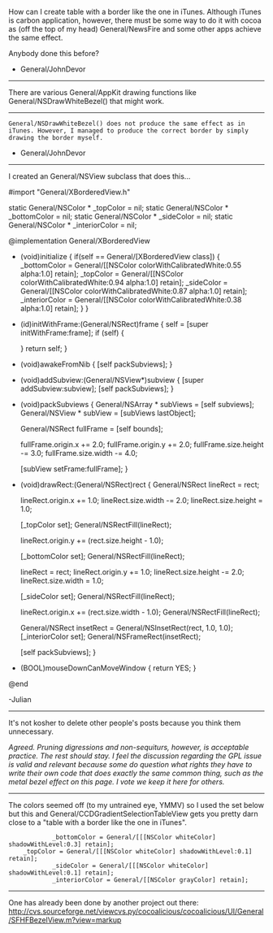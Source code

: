 

How can I create table with a border like the one in iTunes. Although iTunes is carbon application, however, there must be some way to do it with cocoa as (off the top of my head) General/NewsFire and some other apps achieve the same effect. 

Anybody done this before? 

- General/JohnDevor

----

There are various General/AppKit drawing functions like     General/NSDrawWhiteBezel() that might work.

----

    General/NSDrawWhiteBezel() does not produce the same effect as in iTunes. However, I managed to produce the correct border by simply drawing the border myself.

- General/JohnDevor
----

I created an General/NSView subclass that does this...
    

#import "General/XBorderedView.h"

static General/NSColor * _topColor = nil;
static General/NSColor * _bottomColor = nil;
static General/NSColor * _sideColor = nil;
static General/NSColor * _interiorColor = nil;

@implementation General/XBorderedView

+ (void)initialize {
	if(self == General/[XBorderedView class]) {
		_bottomColor = General/[[NSColor colorWithCalibratedWhite:0.55 alpha:1.0] retain];
		_topColor = General/[[NSColor colorWithCalibratedWhite:0.94 alpha:1.0] retain];
		_sideColor = General/[[NSColor colorWithCalibratedWhite:0.87 alpha:1.0] retain];
		_interiorColor = General/[[NSColor colorWithCalibratedWhite:0.38 alpha:1.0] retain];
	}
}

- (id)initWithFrame:(General/NSRect)frame {
    self = [super initWithFrame:frame];
    if (self) {

    }
    return self;
}

- (void)awakeFromNib {
	[self packSubviews];
}

- (void)addSubview:(General/NSView*)subview {
	[super addSubview:subview];
	[self packSubviews];
}

- (void)packSubviews {
	General/NSArray * subViews = [self subviews];
	General/NSView * subView = [subViews lastObject];
	
	General/NSRect fullFrame = [self bounds];
	
	fullFrame.origin.x += 2.0;
	fullFrame.origin.y += 2.0;
	fullFrame.size.height -= 3.0;
	fullFrame.size.width -= 4.0;
	
	[subView setFrame:fullFrame];
}

- (void)drawRect:(General/NSRect)rect {
	General/NSRect lineRect = rect;
	
	lineRect.origin.x += 1.0;
	lineRect.size.width -= 2.0;
	lineRect.size.height = 1.0;
	
	[_topColor set];
	General/NSRectFill(lineRect);
	
	lineRect.origin.y += (rect.size.height - 1.0);
	
	[_bottomColor set];
	General/NSRectFill(lineRect);
	
	lineRect = rect;
	lineRect.origin.y += 1.0;
	lineRect.size.height -= 2.0;
	lineRect.size.width = 1.0;
	
	[_sideColor set];
	General/NSRectFill(lineRect);
	
	lineRect.origin.x += (rect.size.width - 1.0);
	General/NSRectFill(lineRect);
	
	General/NSRect insetRect = General/NSInsetRect(rect, 1.0, 1.0);
	[_interiorColor set];
	General/NSFrameRect(insetRect);
	
	[self packSubviews];
}

- (BOOL)mouseDownCanMoveWindow {
	return YES;
}


@end



-Julian

----

It's not kosher to delete other people's posts because you think them unnecessary.

*Agreed. Pruning digressions and non-sequiturs, however, is acceptable practice. The rest should stay. I feel the discussion regarding the GPL issue is valid and relevant because some do question what rights they have to write their *own* code that does exactly the same common thing, such as the metal bezel effect on this page. I vote we keep it here for others.*

----

The colors seemed off (to my untrained eye, YMMV) so I used the set below but this and General/CCDGradientSelectionTableView gets you pretty darn close to a "table with a border like the one in iTunes".

    
                _bottomColor = General/[[[NSColor whiteColor] shadowWithLevel:0.3] retain];
		_topColor = General/[[[NSColor whiteColor] shadowWithLevel:0.1] retain];
                _sideColor = General/[[[NSColor whiteColor] shadowWithLevel:0.1] retain];
                _interiorColor = General/[[NSColor grayColor] retain];


----

One has already been done by another project out there: http://cvs.sourceforge.net/viewcvs.py/cocoalicious/cocoalicious/UI/General/SFHFBezelView.m?view=markup
